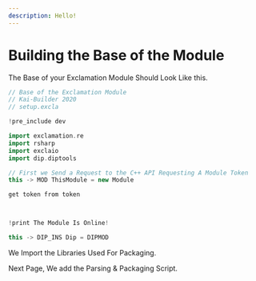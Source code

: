 ```yaml
---
description: Hello!
---
```


# Building the Base of the Module

The Base of your Exclamation Module Should Look Like this.

```cpp
// Base of the Exclamation Module
// Kai-Builder 2020
// setup.excla

!pre_include dev

import exclamation.re
import rsharp
import exclaio
import dip.diptools

// First we Send a Request to the C++ API Requesting A Module Token
this -> MOD ThisModule = new Module

get token from token



!print The Module Is Online!

this -> DIP_INS Dip = DIPMOD
```

We Import the Libraries Used For Packaging.

Next Page, We add the Parsing & Packaging Script.

